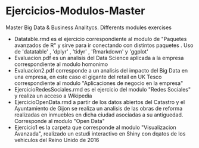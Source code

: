 # Ejercicios-Modulos-Master
Master Big Data &amp; Business Analitycs. Differents modules exercises

 + Datatable.rmd es el ejercicio correspondiente al modulo de "Paquetes avanzados de R" y sirve para ir conectando con distintos paquetes . Uso de 'datatable' , 'dplyr' , 'tidyr' , 'Rmarkdown' y 'ggplot'
 + Evaluacion.pdf es un analisis del Data Science aplicada a la empresa correspondiente al modulo homonimo
 + Evaluacion2.pdf corresponde a un analisis del impacto del Big Data en una empresa, en este caso el gigante del retail en UK Tesco correspondiente al modulo "Aplicaciones de negocio en la empresa"
 + EjercicioRedesSociales.rmd es el ejercicio del modulo "Redes Sociales" y realiza un acceso a Wikipedia
 + EjercicioOpenData.rmd a partir de los datos abiertos del Catastro y el Ayuntamiento de Gijon se realiza un analisis de las obras de reforma realizadas en inmuebles en dicha ciudad asociadas a su antiguedad. Corresponde al modulo "Open Data"
 + Ejercicio1 es la carpeta que corresponde al modulo "Visualizacion Avanzada", realizado un estudi interactivo en Shiny con dqatos de los vehiculos del Reino Unido de 2016
